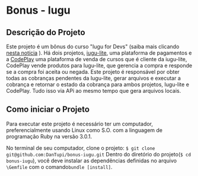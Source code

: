 # Bonus - Iugu

## Descrição do Projeto
Este projeto é um bônus do curso "Iugu for Devs" (saiba mais clicando [nesta notícia](https://canaltech.com.br/cursos/fintech-lanca-curso-de-capacitacao-que-pode-resultar-em-vaga-na-propria-empresa-176416/) ).
Há dois projetos, [iugu-lite](https://github.com/iugu-for-devs/iugu-lite), uma plataforma de pagamentos e a [CodePlay](https://github.com/iugu-for-devs/codeplay) uma plataforma de venda de cursos que é cliente da iugu-lite, CodePlay vende produtos para Iugu-lite, que gerencia a compra e responde se a compra foi aceita ou negada. Este projeto é responsável por obter todas as cobranças pendentes da Iugu-lite, gerar arquivos e executar a cobrança e retornar o estado da cobrança para ambos projetos, Iugu-lite e CodePlay. Tudo isso via APi ao mesmo tempo que gera arquivos locais.

## Como iniciar o Projeto
Para executar este projeto é necessário ter um computador, preferencialmente usando Linux como S.O. com a linguagem de programação Ruby na versão 3.0.1.

No terminal de seu computador, clone o projeto: `$ git clone git@github.com:DanTupi/bonus-iugu.git` Dentro do diretório do projeto(`$ cd bonus-iugu`), você deve instalar as dependências definidas no arquivo `\Gemfile` com o comando`bundle [install]`.
